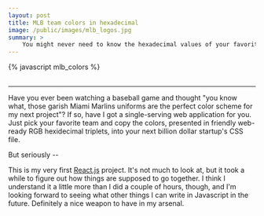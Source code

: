 ```yaml
---
layout: post
title: MLB team colors in hexadecimal
image: /public/images/mlb_logos.jpg
summary: >
    You might never need to know the hexadecimal values of your favorite baseball team's colors, but if you do, this is your jam. More importantly, it's a good opportunity to play with React.js, Facebook's open source javascript framework.
---
```


<div id="mlb-colors-root"></div>

{% javascript mlb_colors %}
<br /><br />
<hr />

Have you ever been watching a baseball game and thought "you know what, those garish Miami Marlins uniforms are the perfect color scheme for my next project"? If so, have I got a single-serving web application for you. Just pick your favorite team and copy the colors, presented in friendly web-ready RGB hexidecimal triplets, into your next billion dollar startup's CSS file.

But seriously --

This is my very first [React.js](http://facebook.github.io/react/) project. It's not much to look at, but it took a while to figure out how things are supposed to go together. I think I understand it a little more than I did a couple of hours, though, and I'm looking forward to seeing what other things I can write in Javascript in the future. Definitely a nice weapon to have in my arsenal.
